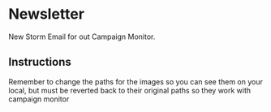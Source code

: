 # Newsletter
New Storm Email for out Campaign Monitor.

## Instructions

Remember to change the paths for the images so you can see them on your local, but must be reverted back to their original paths so they work with campaign monitor